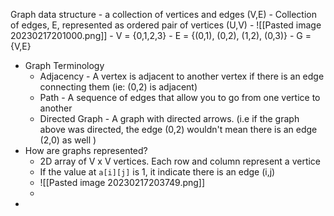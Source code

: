 Graph data structure - a collection of vertices and edges (V,E)
	- Collection of edges, E, represented as ordered pair of vertices (U,V)
	- ![[Pasted image 20230217201000.png]]
	- V = {0,1,2,3}
	- E = {(0,1), (0,2), (1,2), (0,3)}
	- G = {V,E} 
- Graph Terminology
	- Adjacency - A vertex is adjacent to another vertex if there is an edge connecting them (ie: (0,2) is adjacent)
	- Path - A sequence of edges that allow you to go from one vertice to another
	- Directed Graph - A graph with directed arrows. (i.e if the graph above was directed, the edge (0,2) wouldn't mean there is an edge (2,0) as well )
- How are graphs represented? 
	- 2D array of V x V vertices. Each row and column represent a vertice
	- If the value at `a[i][j]` is 1, it indicate there is an edge (i,j) 
	- ![[Pasted image 20230217203749.png]]
	- 
- 